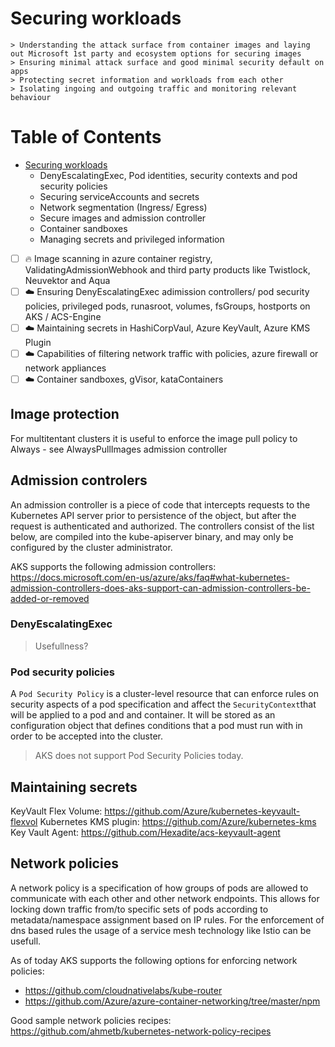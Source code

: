 # Securing workloads

    > Understanding the attack surface from container images and laying out Microsoft 1st party and ecosystem options for securing images
    > Ensuring minimal attack surface and good minimal security default on apps
    > Protecting secret information and workloads from each other
    > Isolating ingoing and outgoing traffic and monitoring relevant behaviour

Table of Contents
=================

*  [Securing workloads](./Security_securing_workloads.md)
    * DenyEscalatingExec, Pod identities, security contexts and pod security policies
    * Securing serviceAccounts and secrets
    * Network segmentation (Ingress/ Egress)
    * Secure images and admission controller
    * Container sandboxes
    * Managing secrets and privileged information

- [ ] :fire: Image scanning in azure container registry, ValidatingAdmissionWebhook and third party products like Twistlock, Neuvektor and Aqua
- [ ] :cloud: Ensuring DenyEscalatingExec adimission controllers/ pod security policies, privileged pods, runasroot, volumes, fsGroups, hostports on AKS / ACS-Engine
- [ ] :cloud: Maintaining secrets in HashiCorpVaul, Azure KeyVault, Azure KMS Plugin
- [ ] :cloud: Capabilities of filtering network traffic with policies, azure firewall or network appliances
- [ ] :cloud: Container sandboxes, gVisor, kataContainers

## Image protection


For multitentant clusters it is useful to enforce the image pull policy to Always - see AlwaysPullImages admission controller

## Admission controlers

An admission controller is a piece of code that intercepts requests to the Kubernetes API server prior to persistence of the object, but after the request is authenticated and authorized. The controllers consist of the list below, are compiled into the kube-apiserver binary, and may only be configured by the cluster administrator. 

AKS supports the following admission controllers: https://docs.microsoft.com/en-us/azure/aks/faq#what-kubernetes-admission-controllers-does-aks-support-can-admission-controllers-be-added-or-removed

### DenyEscalatingExec 

> Usefullness?


### Pod security policies

A `Pod Security Policy` is a cluster-level resource that can enforce rules on security aspects of a pod specification and affect the `SecurityContext`that will be applied to a pod and and container. It will be stored as an configuration object that defines conditions that a pod must run with in order to be accepted into the cluster.

> AKS does not support Pod Security Policies today.

## Maintaining secrets


KeyVault Flex Volume: https://github.com/Azure/kubernetes-keyvault-flexvol
Kubernetes KMS plugin: https://github.com/Azure/kubernetes-kms 
Key Vault Agent: https://github.com/Hexadite/acs-keyvault-agent 

## Network policies

A network policy is a specification of how groups of pods are allowed to communicate with each other and other network endpoints.
This allows for locking down traffic from/to specific sets of pods according to metadata/namespace assignment based on IP rules. For the enforcement of dns based rules the usage of a service mesh technology like Istio can be usefull.

As of today AKS supports the following options for enforcing network policies:
- https://github.com/cloudnativelabs/kube-router
- https://github.com/Azure/azure-container-networking/tree/master/npm

Good sample network policies recipes: https://github.com/ahmetb/kubernetes-network-policy-recipes 
